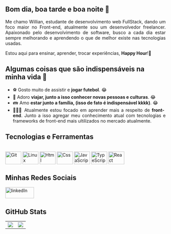 ## Bom dia, boa tarde e boa noite 👋

<div align="justify">
  Me chamo Willian, estudante de desenvolvimento web FullStack, dando um foco maior no Front-end, atualmente sou um desenvolvedor freelancer. Apaixonado pelo desenvolvimento de software, busco a cada dia estar sempre melhorando e aprendendo o que de melhor existe nas tecnologias usadas.
 </div>

Estou aqui para ensinar, aprender, trocar experiências, <strong>Happy Hour</strong>!🎉

## Algumas coisas que são indispensáveis na minha vida 🤔

<ul align="justify">
  <li>⚽ Gosto muito de assistir e <strong>jogar futebol</strong>. 😂</li>
  <li>🧳 Adoro <strong>viajar, junto a isso conhecer novas pessoas e culturas</strong>. 😂</li>
  <li>👪 Amo <strong>estar junto a família, (isso de fato é indispensável kkkk)</strong>. 😂</li>
  <li>👨🏻‍💻 Atualmente estou focado em aprender mais a respeito de <strong>front-end</strong>. Junto a isso agregar meu conhecimento atual com tecnologias e frameworks de front-end mais ultilizados no mercado atualmente.</li>
</ul>

## Tecnologias e Ferramentas
<div style="display: inline_block"><br>
  <img align="center" alt="Git" height="40" width="50" src="https://cdn.jsdelivr.net/gh/devicons/devicon/icons/git/git-original.svg"> 
  <img align="center" alt="Linux" height="40" width="50" src="https://cdn.jsdelivr.net/gh/devicons/devicon/icons/linux/linux-original.svg">
  <img align="center" alt="Html" height="40" width="50" src="https://cdn.jsdelivr.net/gh/devicons/devicon/icons/html5/html5-plain-wordmark.svg">
  <img align="center" alt="Css" height="40" width="50" src="https://cdn.jsdelivr.net/gh/devicons/devicon/icons/css3/css3-plain-wordmark.svg">
  <img align="center" alt="JavaScript" height="40" width="50" src="https://cdn.jsdelivr.net/gh/devicons/devicon/icons/javascript/javascript-original.svg">
  <img align="center" alt="TypeScript" height="40" width="50" src="https://cdn.jsdelivr.net/gh/devicons/devicon/icons/typescript/typescript-original.svg">
  <img align="center" alt="React" height="40" width="50" src="https://cdn.jsdelivr.net/gh/devicons/devicon/icons/react/react-original-wordmark.svg">
</div>

## Minhas Redes Sociais
<div>
  </a>
  <a style="margin-right: 15px;" href="https://www.linkedin.com/in/willian-s-amorim/" target="_blank">
    <img width="90px" height="35px" alt="linkedIn" src="https://img.shields.io/badge/LinkedIn-0077B5?style=for-the-badge&logo=linkedin&logoColor=white" />
  </a>
</div>

## GitHub Stats
<table>
<tr><td>

  <a href="https://github.com/anuraghazra/github-readme-stats" target="_blank" rel="noopener noreferrer">
    <img align="center" src="https://github-readme-stats.vercel.app/api?username=WillianAmorim&show_icons=true&theme=radical" />
  </a>

</td><td>

  <a href="https://github.com/anuraghazra/github-readme-stats" rel="noopener noreferrer" target="_blank" target="_blank">
    <img align="center" src="https://github-readme-stats.vercel.app/api/top-langs/?username=WillianAmorim&layout=compact&theme=radical" />
  </a>

</td></tr>
</table>

 
